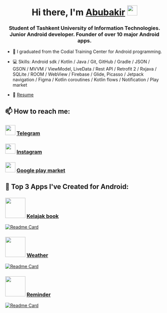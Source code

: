 <h1 align="center">Hi there, I'm <a href="https://t.me/AbubakirKhakimov" target="_blank">Abubakir</a> 
<img src="https://github.com/blackcater/blackcater/raw/main/images/Hi.gif" height="32"/></h1>
<h3 align="center">Student of Tashkent University of Information Technologies. Junior Android developer. Founder of over 10 major Android apps.</h3>

- 🌱 I graduated from the Codial Training Center for Android programming.

- 💻 Skills: Android sdk / Kotlin / Java / Git, GitHub / Gradle / JSON / GSON / MVVM / ViewModel, LiveData / Rest API / Retrofit 2 / Rxjava / SQLite / ROOM / WebView / Firebase / Glide, Picasso / Jetpack navigation / Figma / Kotlin coroutines / Kotlin flows / Notification / Play market

- 📄 <a href="https://myresume.ru/resume/1xEkNRQdHAy/" target="_blank">Resume</a>


## 📫 How to reach me:

<h3> <img src="https://upload.wikimedia.org/wikipedia/commons/thumb/8/83/Telegram_2019_Logo.svg/1200px-Telegram_2019_Logo.svg.png" height="32"/>
<a href="https://t.me/AbubakirKhakimov" target="_blank">Telegram</a> </h3>
 
 
<h3> <img src="https://upload.wikimedia.org/wikipedia/commons/thumb/a/a5/Instagram_icon.png/2048px-Instagram_icon.png" height="32"/>
<a href="https://www.instagram.com/dev_abubakir_khakimov?r=nametag" target="_blank">Instagram</a> </h3>
 
 
<h3> <img src="https://upload.wikimedia.org/wikipedia/commons/thumb/5/55/Google_Play_2016_icon.svg/1200px-Google_Play_2016_icon.svg.png" height="32"/>
<a href="https://play.google.com/store/apps/dev?id=6600228045053167858" target="_blank">Google play market</a> </h3>
                      
                      
## 📱 Top 3 Apps I've Created for Android:

<h3> <img src="https://play-lh.googleusercontent.com/phSIMtucSfb4kmhdDDL_rWhZ74moYVC7IOLXH_daCUeg4-01TUlshud-WPpvATiLExY=s180-rw" height="64"/>
<a href="https://play.google.com/store/apps/details?id=com.x.a_technologies.kelajak_book" target="_blank">Kelajak book</a> </h3>

[![Readme Card](https://github-readme-stats.vercel.app/api/pin/?username=AbubakirKhakimov&repo=Kelajak_Book)](https://github.com/AbubakirXakimov/Kelajak_Book)


<h3> <img src="https://play-lh.googleusercontent.com/i75N7nTHr7r8kw_DIJ9GOGrtlFzzmoNJ-cWxnb-VeaO1iGQPGLSk5dvHgDRmaDvHqUE=s180-rw" height="64"/>
<a href="https://play.google.com/store/apps/details?id=com.x.a_technologies.weather" target="_blank">Weather</a> </h3>

[![Readme Card](https://github-readme-stats.vercel.app/api/pin/?username=AbubakirKhakimov&repo=Weather_App_Android)](https://github.com/AbubakirXakimov/Weather_App_Android)


<h3> <img src="https://play-lh.googleusercontent.com/Hdl7RnUki1ivPdlsPLmRMG_if5OZp9rj6KY1j5tZqrvNisfhrQy_2Q8Io39imWUg_RMf=s180-rw" height="64"/>
<a href="https://play.google.com/store/apps/details?id=com.x.a_technologies.reminder" target="_blank">Reminder</a> </h3>

[![Readme Card](https://github-readme-stats.vercel.app/api/pin/?username=AbubakirKhakimov&repo=Reminder_App_Android)](https://github.com/AbubakirXakimov/Reminder_App_Android)

